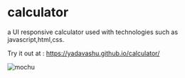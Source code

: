 # calculator
a UI responsive calculator used with technologies such as javascript,html,css.

Try it out at : https://yadavashu.github.io/calculator/

![mochu](https://user-images.githubusercontent.com/54657980/94821845-a72a5a00-041f-11eb-9068-a8181db99d55.png)

